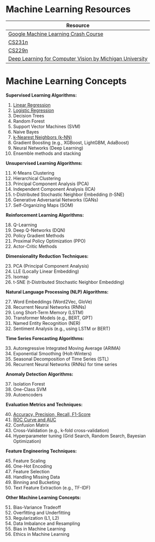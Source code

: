 # Machine Learning Resources

| Resource                                                   |
| ---------------------------------------------------------- |
| [Google Machine Learning Crash Course](https://developers.google.com/machine-learning/foundational-courses)  |
| [CS231n]()                                                  |
| [CS229n]()                                                  |
| [Deep Learning for Computer Vision by Michigan University](https://www.youtube.com/playlist?list=PL5-TkQAfAZFbzxjBHtzdVCWE0Zbhomg7r) |



# Machine Learning Concepts

**Supervised Learning Algorithms:**
1. [Linear Regression](ml_fundamentals/linear_regression.md)
2. [Logistic Regression](ml_fundamentals/logistic_regression.md)
3. Decision Trees
4. Random Forest
5. Support Vector Machines (SVM)
6. Naive Bayes
7. [k-Nearest Neighbors (k-NN)](ml_fundamentals/knn_classifier.md)
8. Gradient Boosting (e.g., XGBoost, LightGBM, AdaBoost)
9. Neural Networks (Deep Learning)
10. Ensemble methods and stacking

**Unsupervised Learning Algorithms:**

11. K-Means Clustering
12. Hierarchical Clustering
13. Principal Component Analysis (PCA)
14. Independent Component Analysis (ICA)
15. t-Distributed Stochastic Neighbor Embedding (t-SNE)
16. Generative Adversarial Networks (GANs)
17. Self-Organizing Maps (SOM)

**Reinforcement Learning Algorithms:**

18. Q-Learning
19. Deep Q-Networks (DQN)
20. Policy Gradient Methods
21. Proximal Policy Optimization (PPO)
22. Actor-Critic Methods

**Dimensionality Reduction Techniques:**

23. PCA (Principal Component Analysis)
24. LLE (Locally Linear Embedding)
25. Isomap
26. t-SNE (t-Distributed Stochastic Neighbor Embedding)

**Natural Language Processing (NLP) Algorithms:**

27. Word Embeddings (Word2Vec, GloVe)
28. Recurrent Neural Networks (RNNs)
29. Long Short-Term Memory (LSTM)
30. Transformer Models (e.g., BERT, GPT)
31. Named Entity Recognition (NER)
32. Sentiment Analysis (e.g., using LSTM or BERT)

**Time Series Forecasting Algorithms:**

33. Autoregressive Integrated Moving Average (ARIMA)
34. Exponential Smoothing (Holt-Winters)
35. Seasonal Decomposition of Time Series (STL)
36. Recurrent Neural Networks (RNNs) for time series

**Anomaly Detection Algorithms:**

37. Isolation Forest
38. One-Class SVM
39. Autoencoders

**Evaluation Metrics and Techniques:**

40. [Accuracy, Precision, Recall, F1-Score](https://developers.google.com/machine-learning/crash-course/classification/check-your-understanding-accuracy-precision-recall)
41. [ROC Curve and AUC](https://developers.google.com/machine-learning/crash-course/classification/check-your-understanding-accuracy-precision-recall)
42. Confusion Matrix
43. Cross-Validation (e.g., k-fold cross-validation)
44. Hyperparameter tuning (Grid Search, Random Search, Bayesian Optimization)

**Feature Engineering Techniques:**

45. Feature Scaling
46. One-Hot Encoding
47. Feature Selection
48. Handling Missing Data
49. Binning and Bucketing
50. Text Feature Extraction (e.g., TF-IDF)

**Other Machine Learning Concepts:**

51. Bias-Variance Tradeoff
52. Overfitting and Underfitting
53. Regularization (L1, L2)
54. Data Imbalance and Resampling
55. Bias in Machine Learning
56. Ethics in Machine Learning
